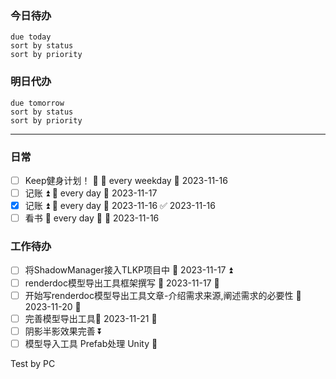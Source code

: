 ### 今日待办
```tasks
due today
sort by status
sort by priority
```

### 明日代办
```tasks
due tomorrow
sort by status
sort by priority
```

---
### 日常
- [ ] Keep健身计划！ 🔼 🔁 every weekday 📅 2023-11-16
- [ ] 记账 ⏫ 🔁 every day 📅 2023-11-17
- [x] 记账 ⏫ 🔁 every day 📅 2023-11-16 ✅ 2023-11-16
- [ ] 看书 🔁 every day 🔼   📅 2023-11-16 

### 工作待办
- [ ] 将ShadowManager接入TLKP项目中 📅 2023-11-17 ⏫ 
- [ ] renderdoc模型导出工具框架撰写 📅 2023-11-17 🔺 
- [ ] 开始写renderdoc模型导出工具文章-介绍需求来源,阐述需求的必要性  📅 2023-11-20  🔺 
- [ ] 完善模型导出工具📅 2023-11-21 🔽 
- [ ] 阴影半影效果完善 ⏬ 
- [ ] 模型导入工具 Prefab处理 Unity 🔼

Test by PC